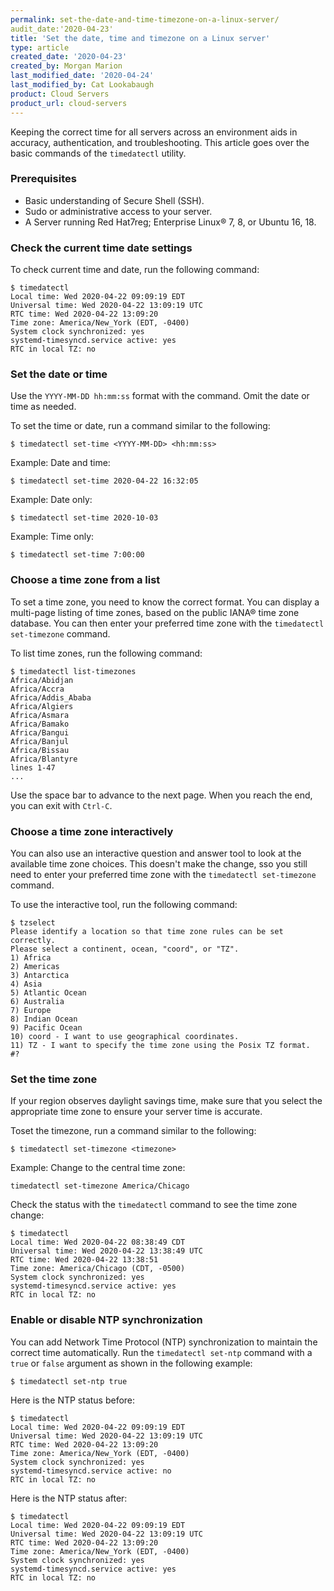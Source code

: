 ```yaml
---
permalink: set-the-date-and-time-timezone-on-a-linux-server/
audit_date:'2020-04-23'
title: 'Set the date, time and timezone on a Linux server'
type: article
created_date: '2020-04-23'
created_by: Morgan Marion
last_modified_date: '2020-04-24'
last_modified_by: Cat Lookabaugh
product: Cloud Servers
product_url: cloud-servers
---
```


Keeping the correct time for all servers across an environment aids in accuracy, authentication,
and troubleshooting. This article goes over the basic commands of the `timedatectl` utility.

### Prerequisites

- Basic understanding of Secure Shell (SSH).
- Sudo or administrative access to your server.
- A Server running Red Hat7reg; Enterprise Linux&reg; 7, 8, or Ubuntu 16, 18.

### Check the current time date settings

To check current time and date, run the following command:

    $ timedatectl
    Local time: Wed 2020-04-22 09:09:19 EDT
    Universal time: Wed 2020-04-22 13:09:19 UTC
    RTC time: Wed 2020-04-22 13:09:20
    Time zone: America/New_York (EDT, -0400)
    System clock synchronized: yes
    systemd-timesyncd.service active: yes
    RTC in local TZ: no

### Set the date or time

Use the `YYYY-MM-DD hh:mm:ss` format with the command. Omit the date or time as needed.

To set the time or date, run a command similar to the following:

    $ timedatectl set-time <YYYY-MM-DD> <hh:mm:ss>

Example: Date and time:

    $ timedatectl set-time 2020-04-22 16:32:05

Example: Date only:

    $ timedatectl set-time 2020-10-03

Example: Time only:

    $ timedatectl set-time 7:00:00

### Choose a time zone from a list

To set a time zone, you need to know the correct format.  You can display a multi-page listing of time
zones, based on the public IANA&reg; time zone database. You can then enter your preferred time zone
with the `timedatectl set-timezone` command.

To list time zones, run the following command:

    $ timedatectl list-timezones
    Africa/Abidjan
    Africa/Accra
    Africa/Addis_Ababa
    Africa/Algiers
    Africa/Asmara
    Africa/Bamako
    Africa/Bangui
    Africa/Banjul
    Africa/Bissau
    Africa/Blantyre
    lines 1-47
    ...
 
Use the space bar to advance to the next page. When you reach the end, you can exit with `Ctrl-C`.

### Choose a time zone interactively

You can also use an interactive question and answer tool to look at the available time zone choices.
This doesn't make the change, sso you still need to enter your preferred time zone with the
`timedatectl set-timezone` command.

To use the interactive tool, run the following command:

    $ tzselect
    Please identify a location so that time zone rules can be set correctly.
    Please select a continent, ocean, "coord", or "TZ".
    1) Africa
    2) Americas
    3) Antarctica
    4) Asia
    5) Atlantic Ocean
    6) Australia
    7) Europe
    8) Indian Ocean
    9) Pacific Ocean
    10) coord - I want to use geographical coordinates.
    11) TZ - I want to specify the time zone using the Posix TZ format.
    #?

### Set the time zone

If your region observes daylight savings time, make sure that you select the appropriate
time zone to ensure your server time is accurate.

Toset the timezone, run a command similar to the following:

    $ timedatectl set-timezone <timezone>

Example: Change to the central time zone:

    timedatectl set-timezone America/Chicago

Check the status with the `timedatectl` command to see the time zone change:

    $ timedatectl
    Local time: Wed 2020-04-22 08:38:49 CDT
    Universal time: Wed 2020-04-22 13:38:49 UTC
    RTC time: Wed 2020-04-22 13:38:51
    Time zone: America/Chicago (CDT, -0500)
    System clock synchronized: yes
    systemd-timesyncd.service active: yes
    RTC in local TZ: no

### Enable or disable NTP synchronization

You can add Network Time Protocol (NTP) synchronization to maintain the correct time automatically.
Run the `timedatectl set-ntp` command with a `true` or `false` argument as shown in the following
example:

    $ timedatectl set-ntp true

Here is the NTP status before:

    $ timedatectl
    Local time: Wed 2020-04-22 09:09:19 EDT
    Universal time: Wed 2020-04-22 13:09:19 UTC
    RTC time: Wed 2020-04-22 13:09:20
    Time zone: America/New_York (EDT, -0400)
    System clock synchronized: yes
    systemd-timesyncd.service active: no
    RTC in local TZ: no

Here is the NTP status after:

    $ timedatectl
    Local time: Wed 2020-04-22 09:09:19 EDT
    Universal time: Wed 2020-04-22 13:09:19 UTC
    RTC time: Wed 2020-04-22 13:09:20
    Time zone: America/New_York (EDT, -0400)
    System clock synchronized: yes
    systemd-timesyncd.service active: yes
    RTC in local TZ: no
